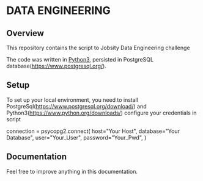 # DATA ENGINEERING

## Overview

This repository contains the script  to Jobsity Data Engineering challenge 

The code was written in [Python3](https://www.python.org), persisted in PostgreSQL database(https://www.postgresql.org/).

## Setup

To set up your local environment, you need to install PostgreSql(https://www.postgresql.org/download/) and Python3(https://www.python.org/downloads/)
configure your credentials in script 

connection = psycopg2.connect(
    host="Your Host",
    database="Your Database",
    user="Your_User",
    password="Your_Pwd",
)

## Documentation
Feel free to improve anything in this documentation.


